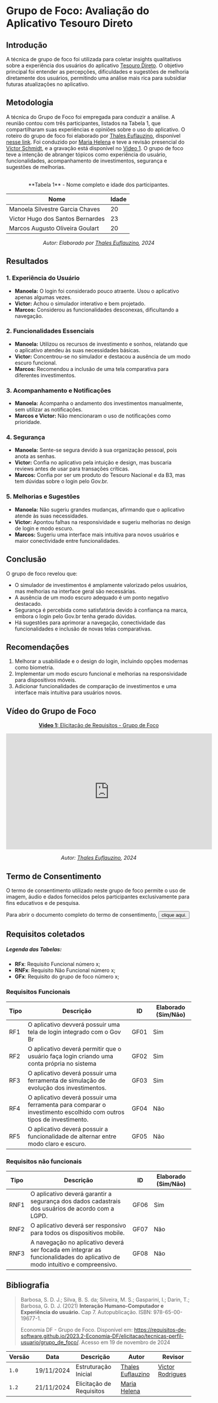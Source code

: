 # Grupo de Foco: Avaliação do Aplicativo Tesouro Direto

## Introdução

A técnica de grupo de foco foi utilizada para coletar insights qualitativos sobre a experiência dos usuários do aplicativo [Tesouro Direto](https://www.tesourodireto.com.br/). O objetivo principal foi entender as percepções, dificuldades e sugestões de melhoria diretamente dos usuários, permitindo uma análise mais rica para subsidiar futuras atualizações no aplicativo.

## Metodologia

A técnica do Grupo de Foco foi empregada para conduzir a análise. A reunião contou com três participantes, listados na Tabela 1, que compartilharam suas experiências e opiniões sobre o uso do aplicativo. O roteiro do grupo de foco foi elaborado por [Thales Euflauzino](https://github.com/thaleseuflauzino), disponível [nesse link](https://docs.google.com/document/d/1U2ujh2tgV2MimwFtCYiGocC-mi5pKNCLk3nGenzlyDg/edit?tab=t.0). Foi conduzido por [Maria Helena](https://github.com/MariaCHelena) e teve a revisão presencial do [Víctor Schmidt](https://github.com/moonshinerd), e a gravação está disponível no [Vídeo 1](https://youtu.be/lIt-R5LL7wU). O grupo de foco teve a intenção de abranger tópicos como experiência do usuário, funcionalidades, acompanhamento de investimentos, segurança e sugestões de melhorias.

<br>
<center>
**Tabela 1** - Nome completo e idade dos participantes.

| Nome   | Idade |
|--------|-------|
| Manoela Silvestre Garcia Chaves   | 20 |
| Victor Hugo dos Santos Bernardes | 23 |
| Marcos Augusto Oliveira Goulart | 20 |

_Autor: Elaborado por [Thales Euflauzino](https://github.com/thaleseuflauzino), 2024_

</center>

## Resultados

### 1. Experiência do Usuário

- **Manoela:** O login foi considerado pouco atraente. Usou o aplicativo apenas algumas vezes.
- **Victor:** Achou o simulador interativo e bem projetado.
- **Marcos:** Considerou as funcionalidades desconexas, dificultando a navegação.

### 2. Funcionalidades Essenciais

- **Manoela:** Utilizou os recursos de investimento e sonhos, relatando que o aplicativo atendeu às suas necessidades básicas.
- **Victor:** Concentrou-se no simulador e destacou a ausência de um modo escuro funcional.
- **Marcos:** Recomendou a inclusão de uma tela comparativa para diferentes investimentos.

### 3. Acompanhamento e Notificações

- **Manoela:** Acompanha o andamento dos investimentos manualmente, sem utilizar as notificações.
- **Marcos e Victor:** Não mencionaram o uso de notificações como prioridade.

### 4. Segurança

- **Manoela:** Sente-se segura devido à sua organização pessoal, pois anota as senhas.
- **Victor:** Confia no aplicativo pela intuição e design, mas buscaria reviews antes de usar para transações críticas.
- **Marcos:** Confia por ser um produto do Tesouro Nacional e da B3, mas tem dúvidas sobre o login pelo Gov.br.

### 5. Melhorias e Sugestões

- **Manoela:** Não sugeriu grandes mudanças, afirmando que o aplicativo atende às suas necessidades.
- **Victor:** Apontou falhas na responsividade e sugeriu melhorias no design de login e modo escuro.
- **Marcos:** Sugeriu uma interface mais intuitiva para novos usuários e maior conectividade entre funcionalidades.

## Conclusão

O grupo de foco revelou que:

- O simulador de investimentos é amplamente valorizado pelos usuários, mas melhorias na interface geral são necessárias.
- A ausência de um modo escuro adequado é um ponto negativo destacado.
- Segurança é percebida como satisfatória devido à confiança na marca, embora o login pelo Gov.br tenha gerado dúvidas.
- Há sugestões para aprimorar a navegação, conectividade das funcionalidades e inclusão de novas telas comparativas.

## Recomendações

1. Melhorar a usabilidade e o design do login, incluindo opções modernas como biometria.
2. Implementar um modo escuro funcional e melhorias na responsividade para dispositivos móveis.
3. Adicionar funcionalidades de comparação de investimentos e uma interface mais intuitiva para usuários novos.

## Vídeo do Grupo de Foco

<center>

[**Vídeo 1:** Elicitação de Requisitos - Grupo de Foco](https://youtu.be/lIt-R5LL7wU)

<iframe width="560" height="315" src="https://www.youtube.com/embed/lIt-R5LL7wU" title="YouTube video player" frameborder="0" allow="accelerometer; autoplay; clipboard-write; encrypted-media; gyroscope; picture-in-picture" allowfullscreen>
</iframe>

_Autor: [Thales Euflauzino](https://github.com/thaleseuflauzino), 2024_

</center>

## Termo de Consentimento

O termo de consentimento utilizado neste grupo de foco permite o uso de imagem, áudio e dados fornecidos pelos participantes exclusivamente para fins educativos e de pesquisa.

Para abrir o documento completo do termo de consentimento, <button id="open-pdf-btn" class="btn btn-primary">clique aqui.</button>

<div id="pdf-container" style="display: none; margin-top: 20px;">
    <iframe
        src="/termo_de_consentimento_grupofocal.pdf"
        width="100%"
        height="600px"
        style="border: none;">
    </iframe>
</div>

<script>
    document.getElementById("open-pdf-btn").addEventListener("click", function() {
        var pdfContainer = document.getElementById("pdf-container");
        if (pdfContainer.style.display === "none") {
            pdfContainer.style.display = "block";
        } else {
            pdfContainer.style.display = "none";
        }
    });
</script>

## Requisitos coletados

##### Legenda das Tabelas:
- **RFx**: Requisito Funcional número x;
- **RNFx**: Requisito Não Funcional número x;
- **GFx**: Requisito do grupo de foco número x;

### Requisitos Funcionais

| Tipo   | Descrição                                                                 | ID   | Elaborado (Sim/Não) |
|--------|---------------------------------------------------------------------------|------|---------------------|
| RF1   | O aplicativo devverá possuir uma tela de login integrado com o Gov Br | GF01 | Sim  |
| RF2   | O aplicativo deverá permitir que o usuário faça login criando uma conta própria no sistema      | GF02 | Sim   |
| RF3   | O aplicativo deverá possuir uma ferramenta de simulação de evolução dos investimentos.      | GF03 | Sim   |
| RF4   | O aplicativo deverá possuir uma ferramenta para comparar o investimento escolhido com outros tipos de investimento.  | GF04 | Não   |
| RF5   | O aplicativo deverá possuir a funcionalidade de alternar entre modo claro e escuro. | GF05 | Não   |

### Requisitos não funcionais

| Tipo   | Descrição                                                                 | ID   | Elaborado (Sim/Não) |
|--------|---------------------------------------------------------------------------|------|---------------------|
| RNF1   | O aplicativo deverá garantir a segurança dos dados cadastrais dos usuários de acordo com a LGPD. | GF06 | Sim  |
| RNF2   | O aplicativo deverá ser responsivo para todos os dispositivos mobile. | GF07 | Não   |
| RNF3   | A navegação no aplicativo deverá ser focada em integrar as funcionalidades do aplicativo de modo intuitivo e compreensivo. | GF08 | Não   |


## Bibliografia
> Barbosa, S. D. J.; Silva, B. S. da; Silveira, M. S.; Gasparini, I.; Darin, T.; Barbosa, G. D. J. (2021) **Interação Humano-Computador e Experiência do usuário.** Cap 7. Autopublicação. ISBN: 978-65-00-19677-1.
>
> Economia DF - Grupo de Foco. Disponível em: https://requisitos-de-software.github.io/2023.2-Economia-DF/elicitacao/tecnicas-perfil-usuario/grupo_de_foco/. Acesso em 19 de novembro de 2024

| Versão | Data       | Descrição | Autor     |       Revisor         |
| ------ | ---------- | --------- | --------- | --------------------- |
| `1.0` | 19/11/2024  | Estruturação Inicial | [Thales Euflauzino](https://github.com/thaleseuflauzino) | [Victor Rodrigues](https://github.com/ViictorHugoo)   |
| `1.2` | 21/11/2024  | Elicitação de Requisitos | [Maria Helena](https://github.com/MariaCHelena) |  |
